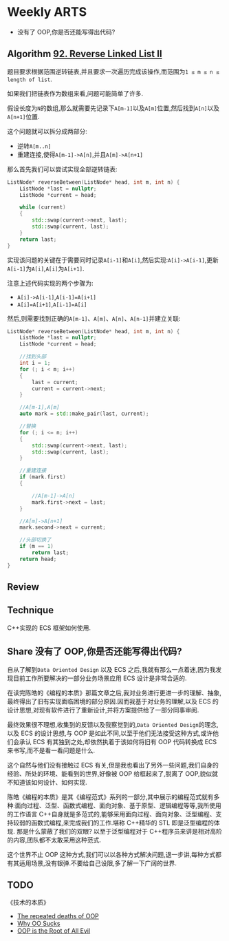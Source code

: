 # Weekly ARTS

- 没有了 OOP,你是否还能写得出代码?

## Algorithm [92. Reverse Linked List II](https://leetcode.com/problems/reverse-linked-list-ii/)

题目要求根据范围逆转链表,并且要求一次遍历完成该操作,而范围为`1 ≤ m ≤ n ≤ length of list`.

如果我们把链表作为数组来看,问题可能简单了许多.

假设长度为`N`的数组,那么就需要先记录下`A[m-1]`以及`A[m]`位置,然后找到`A[n]`以及`A[n+1]`位置.

这个问题就可以拆分成两部分:

- 逆转`A[m..n]`
- 重建连接,使得`A[m-1]->A[n]`,并且`A[m]->A[n+1]`

那么首先我们可以尝试实现全部逆转链表:

```C++
ListNode* reverseBetween(ListNode* head, int m, int n) {
    ListNode *last = nullptr;
    ListNode *current = head;

    while (current)
    {
        std::swap(current->next, last);
        std::swap(current, last);
    }
    return last;
}
```

实现该问题的关键在于需要同时记录`A[i-1]`和`A[i]`,然后实现:`A[i]->A[i-1]`,更新`A[i-1]`为`A[i]`,`A[i]`为`A[i+1]`.

注意上述代码实现的两个步骤为:

- `A[i]->A[i-1]`,`A[i-1]=A[i+1]`
- `A[i]=A[i+1]`,`A[i-1]=A[i]`

然后,则需要找到正确的`A[m-1]`、`A[m]`、`A[n]`、`A[n-1]`并建立关联:

```C++
ListNode* reverseBetween(ListNode* head, int m, int n) {
    ListNode *last = nullptr;
    ListNode *current = head;

    //找到头部
    int i = 1;
    for (; i < m; i++)
    {
        last = current;
        current = current->next;
    }

    //A[m-1],A[m]
    auto mark = std::make_pair(last, current);

    //替换
    for (; i <= n; i++)
    {
        std::swap(current->next, last);
        std::swap(current, last);
    }

    //重建连接
    if (mark.first)
    {

        //A[m-1]->A[n]
        mark.first->next = last;
    }

    //A[m]->A[n+1]
    mark.second->next = current;

    //头部切换了
    if (m == 1)
        return last;
    return head;
}
```

## Review

## Technique

C++实现的 ECS 框架如何使用.

## Share 没有了 OOP,你是否还能写得出代码?

自从了解到`Data Oriented Design` 以及 ECS 之后,我就有那么一点着迷,因为我发现目前工作所要解决的一部分业务场景应用 ECS 设计是非常合适的.

在读完陈皓的《编程的本质》那篇文章之后,我对业务进行更进一步的理解、抽象,最终得出了旧有实现面临困境的部分原因.因而我基于对业务的理解,以及 ECS 的设计思想,对现有软件进行了重新设计,并将方案提供给了一部分同事审阅.

最终效果很不理想,收集到的反馈以及我察觉到的,`Data Oriented Design`的理念,以及 ECS 的设计思想,与 OOP 是如此不同,以至于他们无法接受这种方式,或许他们会承认 ECS 有其独到之处,却依然执着于该如何将旧有 OOP 代码转换成 ECS 来书写,而不是看一看问题是什么.

这个自然与他们没有接触过 ECS 有关,但是我也看出了另外一些问题,我们自身的经验、所处的环境、能看到的世界,好像被 OOP 给框起来了,脱离了 OOP,貌似就不知道该如何设计、如何实现.

陈皓《编程的本质》是其《编程范式》系列的一部分,其中展示的编程范式就有多种:面向过程、泛型、函数式编程、面向对象、基于原型、逻辑编程等等,我所使用的工作语言 C++自身就是多范式的,能够采用面向过程、面向对象、泛型编程、支持较弱的函数式编程,来完成我们的工作.堪称 C++精华的 STL 即是泛型编程的体现. 那是什么蒙蔽了我们的双眼? 以至于泛型编程对于 C++程序员来讲是相对高阶的内容,团队都不太敢采用这种范式.

这个世界不止 OOP 这种方式,我们可以以各种方式解决问题,退一步讲,每种方式都有其适用场景,没有银弹.不要给自己设限,多了解一下广阔的世界.

## TODO

《技术的本质》

- [The repeated deaths of OOP](http://loup-vaillant.fr/articles/deaths-of-oop)
- [Why OO Sucks](http://www.cs.otago.ac.nz/staffpriv/ok/Joe-Hates-OO.htm)
- [OOP is the Root of All Evil](https://www.youtube.com/watch?v=748TEIIlg14)
